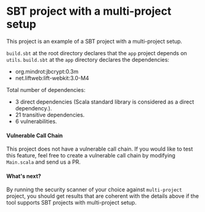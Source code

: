 # SBT project with a multi-project setup

This project is an example of a SBT project with a multi-project setup.

`build.sbt` at the root directory declares that the `app` project depends on `utils`.
`build.sbt` at the `app` directory declares the dependencies:
- org.mindrot:jbcrypt:0.3m
- net.liftweb:lift-webkit:3.0-M4

Total number of dependencies:
- 3 direct dependencies (Scala standard library is considered as a direct dependency.).
- 21 transitive dependencies.
- 6 vulnerabilities.

#### Vulnerable Call Chain
This project does not have a vulnerable call chain. If you would like to test this feature, feel free to create a vulnerable call chain by modifying `Main.scala` and send us a PR.

#### What's next?
By running the security scanner of your choice against `multi-project` project, you should get results that are coherent with the details above if the tool supports SBT projects with multi-project setup.
